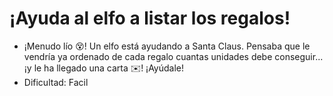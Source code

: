 # ¡Ayuda al elfo a listar los regalos!

- ¡Menudo lío 😵! Un elfo está ayudando a Santa Claus. Pensaba que le vendría ya ordenado de cada regalo cuantas unidades debe conseguir... ¡y le ha llegado una carta ✉️! ¡Ayúdale!
- Dificultad: Facil